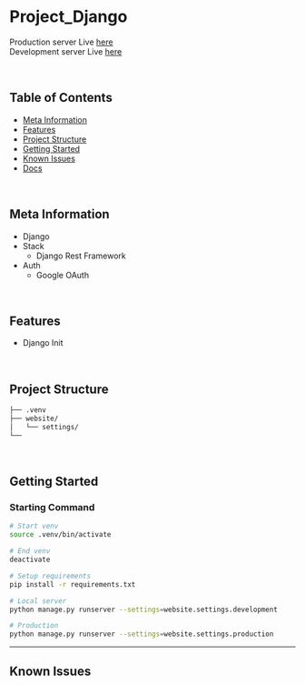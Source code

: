 # Project_Django

Production server Live [here]()  
Development server Live [here]()

</br>

## Table of Contents

- [Meta Information](#Meta-Information)
- [Features](#Features)
- [Project Structure](#Project-structure)
- [Getting Started](#Getting-Started)
- [Known Issues](#Known-Issues)
- [Docs](#Docs)

</br>

## Meta Information

- Django
- Stack
  - Django Rest Framework
- Auth
  - Google OAuth

</br>

## Features

- Django Init

</br>

## Project Structure

```bash
├── .venv
├── website/
│   └── settings/
└──
```

</br>

## Getting Started

### Starting Command

```bash
# Start venv
source .venv/bin/activate

# End venv
deactivate

# Setup requirements
pip install -r requirements.txt

# Local server
python manage.py runserver --settings=website.settings.development

# Production
python manage.py runserver --settings=website.settings.production
```

---

## Known Issues
